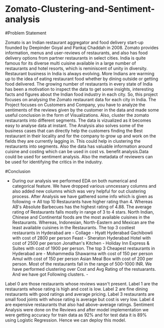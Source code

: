 # Zomato-Clustering-and-Sentiment-analysis
#Problem Statement

Zomato is an Indian restaurant aggregator and food delivery start-up founded by Deepinder Goyal and Pankaj Chaddah in 2008. Zomato provides information, menus and user-reviews of restaurants, and also has food delivery options from partner restaurants in select cities.
India is quite famous for its diverse multi cuisine available in a large number of restaurants and hotel resorts, which is reminiscent of unity in diversity. Restaurant business in India is always evolving. More Indians are warming up to the idea of eating restaurant food whether by dining outside or getting food delivered. The growing number of restaurants in every state of India has been a motivation to inspect the data to get some insights, interesting facts and figures about the Indian food industry in each city. So, this project focuses on analysing the Zomato restaurant data for each city in India. The Project focuses on Customers and Company, you have to analyze the sentiments of the reviews given by the customer in the data and made some useful conclusion in the form of Visualizations. Also, cluster the zomato restaurants into different segments. The data is vizualized as it becomes easy to analyse data at instant. The Analysis also solves some of the business cases that can directly help the customers finding the Best restaurant in their locality and for the company to grow up and work on the fields they are currently lagging in. This could help in clustering the restaurants into segments. Also the data has valuable information around cuisine and costing which can be used in cost vs. benefit analysis.Data could be used for sentiment analysis. Also the metadata of reviewers can be used for identifying the critics in the industry.

#Conclusion

- During our analysis we performed EDA on both numerical and categorical feature. We have dropped various unncessary columns and also added new columns which was very helpful for out clustering process.
After Analysis we have gathered some info which is given as following ->
All top 10 Restaurants have higher rating than 4. Whereas AB's Absolute Barbecues has the highest rating of 4.88.
The average rating of Restaurants falls mostly in range of 3 to 4 stars.
North Indian, Chinese and Continental foods are the most available cuisines in the Restaurants. Whereas, Indonesian, North-Eastern and Mexican are the least available cuisines in the Restaurants.
The top 3 costiest restaurants in Hyderabad are -
Collage - Hyatt Hyderabad Gachibowli with cost of 2800 per person
Feast - Sheraton Hyderabad Hotel with cost of 2500 per person
Jonathan's Kitchen - Holiday Inn Express & Suites with cost of 1900 per person.
The top 3 Cheapest restaurants in Hyderabad are -
Mohammedia Shawarma with cost of 150 per person
Amul with cost of 150 per person
Asian Meal Box with cost of 200 per person.
Most of the restaurants fall in the range of 500-1000 INR.
We have performed clustering over Cost and Avg Rating of the restuarants. And we have got Following clusters. -

Label 0 are those restaurants whose reviews wasn't present.
Label 1 are the restaurants whose rating is high and cost is low.
Label 2 are fine dining restaurants with good ratings and average pricing.
Label 3 restaurants are small food joints with whose rating is average but cost is very low.
Label 4 are expensive restaurants that also had above-average ratings.
Sentiment Analysis were done on the Reviews and after model implementation we were getting accuracy for train data as 92% and for test data it is 89% using Logistic Regression. Hence we can deploy this model.
